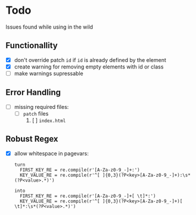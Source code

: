 Todo
====

Issues found while using in the wild

Functionallity
--------------

- [x] don't override patch `id` if `id` is already defined by the element
- [x] create warning for removing empty elements with id or class
- [ ] make warnings supressable

Error Handling
--------------

- [ ] missing required files:
    - [ ] `patch` files
        1. [ ] `index.html`

Robust Regex
------------

- [x] allow whitespace in pagevars:

      turn 
        FIRST_KEY_RE = re.compile(r'[A-Za-z0-9_-]+:')
        KEY_VALUE_RE = re.compile(r'^[ ]{0,3}(?P<key>[A-Za-z0-9_-]+):\s*(?P<value>.*)')
      
      into 
        FIRST_KEY_RE = re.compile(r'[A-Za-z0-9_-]+[ \t]*:')
        KEY_VALUE_RE = re.compile(r'^[ ]{0,3}(?P<key>[A-Za-z0-9_-]+)[ \t]*:\s*(?P<value>.*)')

      
